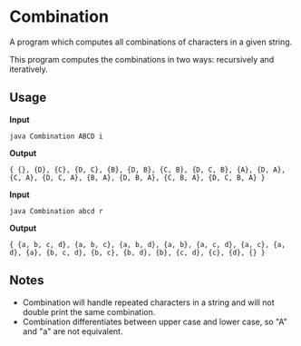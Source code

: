 # Combination
A program which computes all combinations of characters in a given string.

This program computes the combinations in two ways: recursively and iteratively.

## Usage

  **Input**
  ```
  java Combination ABCD i
  ```
  **Output**
  ```
  { {}, {D}, {C}, {D, C}, {B}, {D, B}, {C, B}, {D, C, B}, {A}, {D, A}, {C, A}, {D, C, A}, {B, A}, {D, B, A}, {C, B, A}, {D, C, B, A} }
  ```
  
  **Input**
  ```
  java Combination abcd r
  ```
  **Output**
  ```
  { {a, b, c, d}, {a, b, c}, {a, b, d}, {a, b}, {a, c, d}, {a, c}, {a, d}, {a}, {b, c, d}, {b, c}, {b, d}, {b}, {c, d}, {c}, {d}, {} }
  ```
  
  ## Notes
  * Combination will handle repeated characters in a string and will not double print the same combination.
  * Combination differentiates between upper case and lower case, so "A" and "a" are not equivalent.
  
